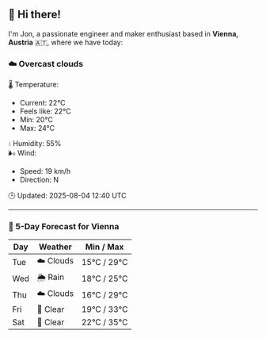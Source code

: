 ## 👋 Hi there!

I'm Jon, a passionate engineer and maker enthusiast based in **Vienna, Austria** 🇦🇹, where we have today:

### ☁️ Overcast clouds 

🌡️ Temperature: 
* Current: 22°C
* Feels like: 22°C
* Min: 20°C 
* Max: 24°C  

💧 Humidity: 55%  
🌬️ Wind: 
* Speed: 19 km/h 
* Direction: N  

🕒 Updated: 2025-08-04 12:40 UTC

---

### 📅 5-Day Forecast for Vienna

| Day | Weather | Min / Max |
|-----|---------|------------|
| Tue | ☁️ Clouds | 15°C / 29°C |
| Wed | 🌦️ Rain | 18°C / 25°C |
| Thu | ☁️ Clouds | 16°C / 29°C |
| Fri | 🌙 Clear | 19°C / 33°C |
| Sat | 🌙 Clear | 22°C / 35°C |
